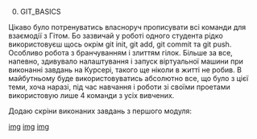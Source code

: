 00. GIT_BASICS

Цікаво було потренуватись власноруч прописувати всі команди для взаємодії з Гітом. Бо зазвичай у роботі одного студента рідко використовуєш щось окрім git init, git add, git commit та git push. Особливо робота з бранчуванням і злиттям гілок. Більше за все, напевно, здивувало налаштування і запуск віртуальної машини при виконанні завдань на Курсері, такого ще ніколи в житті не робив. В майбутньому буде використовуватись абсолютно все, що було з цієї теми, хоча наразі, під час навчання і роботи зі своїми проетами використовую лише 4 команди з усіх вивчених.

Додаю скріни виконаних завдань з першого модуля: 

[img](taks_00_git_basics/coursera.jpg)
[img](taks_00_git_basics/learn_git1.jpg)
[img](taks_00_git_basics/learn_git2.jpg)